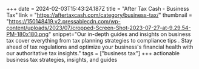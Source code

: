 +++
date = 2024-02-03T15:43:24.187Z
title = "After Tax Cash - Business Tax"
link = "https://aftertaxcash.com/category/business-tax/"
thumbnail = "https://150148419.v2.pressablecdn.com/wp-content/uploads/2023/07/cropped-Screen-Shot-2023-07-27-at-9.29.54-PM-180x180.png"
snippet="Our in-depth guides and insights on business tax cover everything from tax planning strategies to compliance tips . Stay ahead of tax regulations and optimize your business's financial health with our authoritative tax insights."
tags = ["business tax"]
+++
actionable business tax strategies, insights, and guides

